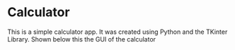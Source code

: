 # Calculator

This is a simple calculator app.
It was created using Python and the TKinter Library.
Shown below this the GUI of the calculator


 
